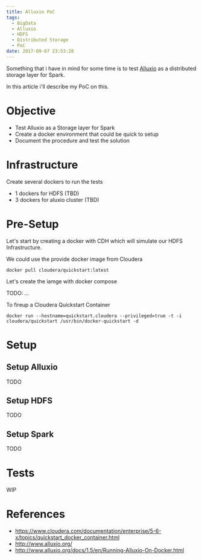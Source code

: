 ```yaml
---
title: Alluxio PoC
tags:
  - BigData
  - Alluxio
  - HDFS
  - Distributed Storage
  - PoC
date: 2017-09-07 23:53:28
---
```



Something that i have in mind for some time is to test [Alluxio](http://www.alluxio.org/) as a distributed storage layer for Spark.

In this article i'll describe my PoC on this. 

# Objective

* Test Alluxio as a Storage layer for Spark
* Create a docker environment that could be quick to setup
* Document the procedure and test the solution

# Infrastructure

Create several dockers to run the tests
* 1 dockers for HDFS (TBD)
* 3 dockers for aluxio cluster (TBD)

# Pre-Setup

Let's start by creating a docker with CDH which will simulate our HDFS Infrastructure.

We could use the provide docker image from Cloudera

```
docker pull cloudera/quickstart:latest
```

Let's create the iamge with docker compose

TODO: ...

To fireup a Cloudera Quickstart Container

```
docker run --hostname=quickstart.cloudera --privileged=true -t -i cloudera/quickstart /usr/bin/docker-quickstart -d
```


# Setup 

## Setup Alluxio

TODO

## Setup HDFS

TODO

## Setup Spark

TODO

# Tests

WIP

# References

* https://www.cloudera.com/documentation/enterprise/5-6-x/topics/quickstart_docker_container.html
* http://www.alluxio.org/
* http://www.alluxio.org/docs/1.5/en/Running-Alluxio-On-Docker.html

